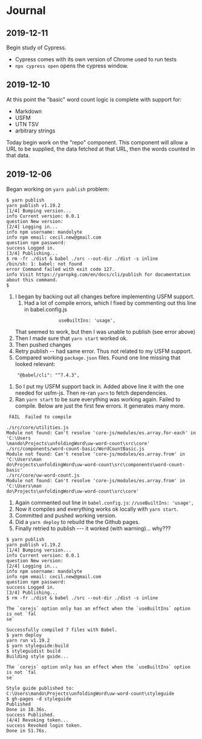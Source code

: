 # Journal

## 2019-12-11

Begin study of Cypress.
- Cypress comes with its own version of Chrome used to run tests
- `npx cypress open` opens the cypress window.

## 2019-12-10

At this point the "basic" word count logic is complete with support for:
- Markdown
- USFM
- UTN TSV
- arbitrary strings

Today begin work on the "repo" component. This component will allow a
URL to be supplied, the data fetched at that URL, then the words counted
in that data.

## 2019-12-06

Began working on `yarn publish` problem:

```
$ yarn publish
yarn publish v1.19.2
[1/4] Bumping version...
info Current version: 0.0.1
question New version:
[2/4] Logging in...
info npm username: mandolyte
info npm email: cecil.new@gmail.com
question npm password:
success Logged in.
[3/4] Publishing...
$ rm -fr ./dist & babel ./src --out-dir ./dist -s inline
/bin/sh: 1: babel: not found
error Command failed with exit code 127.
info Visit https://yarnpkg.com/en/docs/cli/publish for documentation about this command.
$
```

1. I began by backing out all changes before implementing USFM support.
    1. Had a lot of compile errors, which I fixed by commenting out this line in babel.config.js
    ```
    				useBuiltIns: 'usage',
    ```
    That seemed to work, but then I was unable to publish (see error above)
1. Then I made sure that `yarn start` worked ok.
1. Then pushed changes
1. Retry publish -- had same error. Thus not related to my USFM support.
1. Compared working `package.json` files. Found one line missing that looked relevant:
```
    "@babel/cli": "^7.4.3",
```
1. So I put my USFM support back in. Added above line it with the one needed for usfm-js. Then re-ran `yarn` to fetch dependencies.
1. Ran `yarn start` to be sure everything was working again. Failed to compile. Below are just the first few errors. It generates many more.
```
 FAIL  Failed to compile

./src/core/utilities.js
Module not found: Can't resolve 'core-js/modules/es.array.for-each' in 'C:\Users
\mando\Projects\unfoldingWord\uw-word-count\src\core'
./src/components/word-count-basic/WordCountBasic.js
Module not found: Can't resolve 'core-js/modules/es.array.from' in 'C:\Users\man
do\Projects\unfoldingWord\uw-word-count\src\components\word-count-basic'
./src/core/uw-word-count.js
Module not found: Can't resolve 'core-js/modules/es.array.from' in 'C:\Users\man
do\Projects\unfoldingWord\uw-word-count\src\core'
```
1. Again commented out line in `babel.config.js`: `//useBuiltIns: 'usage',`
1. Now it compiles and everything works ok locally with `yarn start`.
1. Committed and pushed working version.
1. Did a `yarn deploy` to rebuild the the Github pages.
1. Finally retried to publish --- it worked (with warning)... why???
```
$ yarn publish
yarn publish v1.19.2
[1/4] Bumping version...
info Current version: 0.0.1
question New version:
[2/4] Logging in...
info npm username: mandolyte
info npm email: cecil.new@gmail.com
question npm password:
success Logged in.
[3/4] Publishing...
$ rm -fr ./dist & babel ./src --out-dir ./dist -s inline

The `corejs` option only has an effect when the `useBuiltIns` option is not `fal
se`

Successfully compiled 7 files with Babel.
$ yarn deploy
yarn run v1.19.2
$ yarn styleguide:build
$ styleguidist build
Building style guide...

The `corejs` option only has an effect when the `useBuiltIns` option is not `fal
se`

Style guide published to:
C:\Users\mando\Projects\unfoldingWord\uw-word-count\styleguide
$ gh-pages -d styleguide
Published
Done in 18.36s.
success Published.
[4/4] Revoking token...
success Revoked login token.
Done in 51.76s.
```
